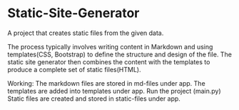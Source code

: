 # Static-Site-Generator
A project that creates static files from the given data.

The process typically involves writing content in Markdown and using templates(CSS, Bootstrap) to define the structure and design of the file. The static site generator then combines the content with the templates to produce a complete set of static files(HTML).

Working:
The markdown files are stored in md-files under app.
The templates are added into templates under app.
Run the project (main.py)
Static files are created and stored in static-files under app.
